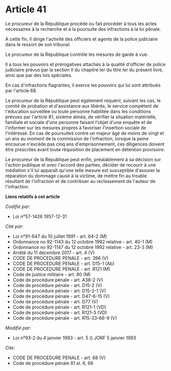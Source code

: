 # Article 41

Le procureur de la République procède ou fait procéder à tous les actes nécessaires à la recherche et à la poursuite des
infractions à la loi pénale.

A cette fin, il dirige l'activité des officiers et agents de la police judiciaire dans le ressort de son tribunal.

Le procureur de la République contrôle les mesures de garde à vue.

Il a tous les pouvoirs et prérogatives attachés à la qualité d'officier de police judiciaire prévus par la section II du
chapitre Ier du titre Ier du présent livre, ainsi que par des lois spéciales.

En cas d'infractions flagrantes, il exerce les pouvoirs qui lui sont attribués par l'article 68.

Le procureur de la République peut également requérir, suivant les cas, le comité de probation et d'assistance aux libérés,
le service compétent de l'éducation surveillée ou toute personne habilitée dans les conditions prévues par l'article 81,
sixième alinéa, de vérifier la situation matérielle, familiale et sociale d'une personne faisant l'objet d'une enquête et de
l'informer sur les mesures propres à favoriser l'insertion sociale de l'intéressé. En cas de poursuites contre un majeur âgé
de moins de vingt et un ans au moment de la commission de l'infraction, lorsque la peine encourue n'excède pas cinq ans
d'emprisonnement, ces diligences doivent être prescrites avant toute réquisition de placement en détention provisoire.

Le procureur de la République peut enfin, préalablement à sa décision sur l'action publique et avec l'accord des parties,
décider de recourir à une médiation s'il lui apparaît qu'une telle mesure est susceptible d'assurer la réparation du dommage
causé à la victime, de mettre fin au trouble résultant de l'infraction et de contribuer au reclassement de l'auteur de
l'infraction.

**Liens relatifs à cet article**

_Codifié par_:

  - Loi n°57-1426 1957-12-31

_Cité par_:

  - Loi n°91-647 du 10 juillet 1991 - art. 64-2 (M)
  - Ordonnance no 92-1143 du 12 octobre 1992 relative  - art. 40-1 (M)
  - Ordonnance no 92-1147 du 12 octobre 1992 relative  - art. 23-3 (M)
  - Arrêté du 11 décembre 2017 - art. 4 (V)
  - CODE DE PROCEDURE PENALE - art. 396 (V)
  - CODE DE PROCEDURE PENALE - art. D15-1 (Ab)
  - CODE DE PROCEDURE PENALE - art. R121 (M)
  - Code de justice militaire - art. 80 (M)
  - Code de procédure pénale - art. A38-2 (V)
  - Code de procédure pénale - art. D15-2 (V)
  - Code de procédure pénale - art. D15-2-1 (V)
  - Code de procédure pénale - art. D47-6-15 (V)
  - Code de procédure pénale - art. D77 (V)
  - Code de procédure pénale - art. R121-1 (VD)
  - Code de procédure pénale - art. R121-3 (VD)
  - Code de procédure pénale - art. R15-33-66-9 (V)

_Modifié par_:

  - Loi n°93-2 du 4 janvier 1993 - art. 5 () JORF 5 janvier 1993

_Cite_:

  - CODE DE PROCEDURE PENALE - art. 68 (V)
  - Code de procédure pénale 81 al. 6, 68
